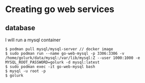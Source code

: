 # Creating go web services

## database
I will run a mysql container

```
$ podman pull mysql/mysql-server // docker image
$ sudo podman run --name go-web-mysql -p 3306:3306 -v /home/golurk/data/mysql:/var/lib/mysql:Z --user 1000:1000 -e MYSQL_ROOT_PASSWORD=golurk -d mysql:latest
$ sudo podman exec -it go-web-mysql bash
$ mysql -u root -p
$ golurk
```
